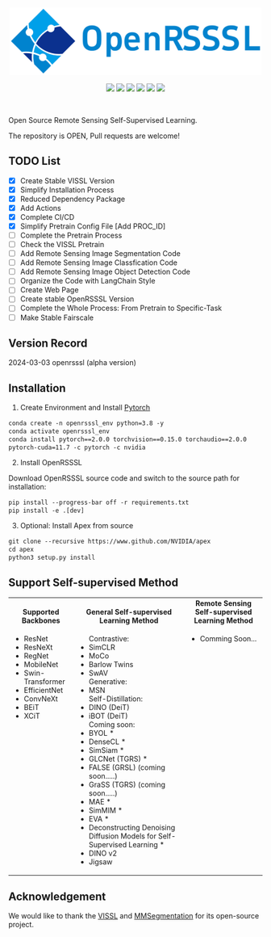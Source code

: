 <p align="center">
    <img src="docs/OpenRSSSL.png" width="500" />
</p>

<p align="center">
    <a href="https://pytorch.org/get-started/previous-versions/"><img src="https://img.shields.io/badge/python-3.8~3.9-red"></a>
    <a href="https://pytorch.org/get-started/previous-versions/"><img src="https://img.shields.io/badge/pytorch-2.0-blue"></a>
    <a href="https://developer.nvidia.com/cuda-downloads"><img src="https://img.shields.io/badge/cuda-11.7~11.8-orange"></a>
    <a href="https://github.com/facebookresearch/vissl"><img src="https://img.shields.io/badge/vissl-0.1.5-yellow"></a>
    <a href="https://github.com/open-mmlab/mmsegmentation"><img src="https://img.shields.io/badge/mmseg-red"></a>
    <a href="https://img.shields.io/github/license/Vaczzy/OpenRSSSL"><img src="https://img.shields.io/badge/License-MIT-green.svg"></a>
</p>
<br>

Open Source Remote Sensing Self-Supervised Learning.

The repository is OPEN, Pull requests are welcome!

## TODO List

- [x] Create Stable VISSL Version
- [x] Simplify Installation Process
- [x] Reduced Dependency Package
- [x] Add Actions
- [x] Complete CI/CD
- [x] Simplify Pretrain Config File [Add PROC_ID]
- [ ] Complete the Pretrain Process
- [ ] Check the VISSL Pretrain
- [ ] Add Remote Sensing Image Segmentation Code
- [ ] Add Remote Sensing Image Classfication Code
- [ ] Add Remote Sensing Image Object Detection Code
- [ ] Organize the Code with LangChain Style
- [ ] Create Web Page
- [ ] Create stable OpenRSSSL Version
- [ ] Complete the Whole Process: From Pretrain to Specific-Task
- [ ] Make Stable Fairscale

## Version Record
2024-03-03 openrsssl (alpha version)

## Installation

1. Create Environment and Install [Pytorch](https://pytorch.org/)
```
conda create -n openrsssl_env python=3.8 -y
conda activate openrsssl_env
conda install pytorch==2.0.0 torchvision==0.15.0 torchaudio==2.0.0 pytorch-cuda=11.7 -c pytorch -c nvidia
```
2. Install OpenRSSSL

Download OpenRSSSL source code and switch to the source path for installation:
```
pip install --progress-bar off -r requirements.txt
pip install -e .[dev]
```
3. Optional: Install Apex from source
```
git clone --recursive https://www.github.com/NVIDIA/apex
cd apex
python3 setup.py install
```

## Support Self-supervised Method

<table align="center">
  <tbody>
    <tr align="center" valign="bottom">
      <td>
        <b>Supported Backbones</b>
      </td>
      <td>
        <b>General Self-supervised Learning Method</b>
      </td>
      <td>
        <b>Remote Sensing Self-supervised Learning Method</b>
      </td>
    </tr>
    <tr valign="top">
      <td>
        <ul>
        <li>ResNet</li>
        <li>ResNeXt</li>
        <li>RegNet</li>
        <li>MobileNet</li>
        <li>Swin-Transformer</li>
        <li>EfficientNet</li>
        <li>ConvNeXt</li>
        <li>BEiT</li>
        <li>XCiT</li>
        </ul>
      </td>
      <td>
        <ul>
        Contrastive:
        <li>SimCLR</li>
        <li>MoCo</li>
        <li>Barlow Twins</li>
        <li>SwAV</li>
        Generative:
        <li>MSN</li>
        Self-Distillation:
        <li>DINO (DeiT)</li>
        <li>iBOT (DeiT)</li>
        Coming soon:
        <li>BYOL *</li>
        <li>DenseCL *</li>
        <li>SimSiam *</li>
        <li>GLCNet (TGRS) *</li>
        <li>FALSE (GRSL) (coming soon.....)</li>
        <li>GraSS (TGRS) (coming soon.....)</li>
        <li>MAE *</li>
        <li>SimMIM *</li>
        <li>EVA *</li>
        <li>Deconstructing Denoising Diffusion Models for Self-Supervised Learning *</li>
        <li>DINO v2</li>
        <li>Jigsaw</li>
        </ul>
      </td>
      <td>
        <ul>
        <li>Comming Soon...</li>
        </ul>
      </td>
  </tbody>
</table>

## Acknowledgement
We would like to thank the [VISSL](https://github.com/facebookresearch/vissl) and [MMSegmentation](https://github.com/open-mmlab/mmsegmentation) for its open-source project.